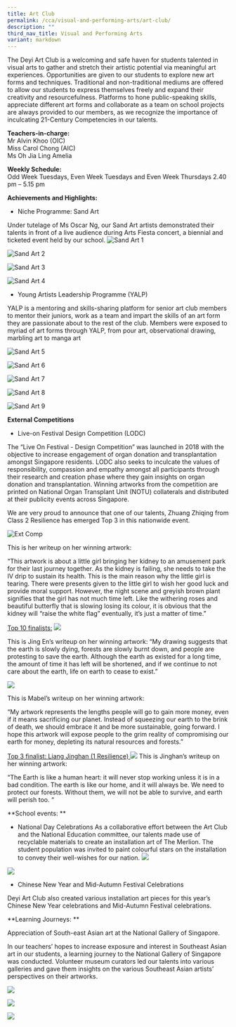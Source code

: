 ```yaml
---
title: Art Club
permalink: /cca/visual-and-performing-arts/art-club/
description: ""
third_nav_title: Visual and Performing Arts
variant: markdown
---
```

<!--
<img src="/images/CCA/Visual%20Perf%20Arts/Art%20Club/2022_art%20club_pic1_pag-art%20club.jpg" style="width:25%">


"Before becoming the Art club president, one of the challenges I faced was my doubts. I was lucky enough to have met my friends, despite the different classes and levels and they were very supportive. With this leadership opportunity, I grew confident and courageous to lead and guide my peers in our artistic journey together." 
<br><br> 
<strong> Yeoh Liu Ying&nbsp;(Class 404) <br> Art Club President </strong>
	


The Art Club is built on a commitment to foster and inspire the young and talented artists. Art Club provides various avenues and platforms for the holistic development of students with a common interest in Art.

Students are engaged through the different art forms such as Batik, Ceramics, Painting, Digital Art, and High Art fashion to achieve the overarching objectives of lifelong learning and character building.

This mix of traditional and non-traditional mediums allow our students to express themselves freely and expand their creativity and resourcefulness. Students in Art Club are exposed to different art styles, artists and art movements through visits to art galleries and museums whenever possible to increase students’ appreciation and awareness of Art.

**Teacher-in-charge:** <br>
* Mr Alvin Khoo (OIC) <br>
* Miss Carol Chong (AIC) <br>
* Mr Rahim Shukor  <br>
  
**Weekly Schedule:** <br>
Every Tuesday and Thursday 2.40 pm – 5.15 pm  
  
**Achievements and Highlights:** <br>
Sand art <br>
Bin Painting - Displayed around Tech Ghee Neighbourhood <br>
Art Movement Exhibition <br>
Art Sports Relay

**National Day Exhibition**
<u><strong> 1.  ARTs Club National Day Standees (with collaboration with Cheng San CC) displayed opposite Nanyang&nbsp; Polytechnic </strong></u>

![National Day Exhibition](/images/art%20club.jpg)

<u><strong> 2. Racial Harmony Day Standees in School </strong></u>
	
![](/images/ART%20CLUB%20%208.jpeg)


<u> <strong> 3.&nbsp;The following students won the grand prize in the ‘My Home My Town’ drawing contest organized by Toa Payoh&nbsp;Central&nbsp;Community in Aug 2021 </strong></u>

<figure>  
<img src="/images/CCA/Visual%20Perf%20Arts/Art%20Club/ART%20CLUB%20%202.jpeg">  
	<figcaption> <strong> Nelly Khoo Shi Xuan </strong>&nbsp;(Class 2 Integrity) </figcaption>  
</figure>


<figure>  
<img src="/images/ART%20CLUB%20%203.jpeg">  
	<figcaption> <strong> Jesslyn Laurencia Oktavianto&nbsp;</strong>&nbsp;(Class 303) </figcaption>  
</figure>


<!--<iframe src="https://docs.google.com/presentation/d/e/2PACX-1vSo7yhX8NuBa6XLzzRkzDh46pHlud8M-5SU48rfsejN8WuAVT5o05VjlC-yCsJOIMvyn46fwSLc7xTu/embed?start=false&amp;loop=true&amp;delayms=10000" frameborder="0" width="600" height="500" allowfullscreen="true"></iframe>

Code retain for learning at a later stage. WCK
-->




The Deyi Art Club is a welcoming and safe haven for students talented in visual arts to gather and stretch their artistic potential via meaningful art experiences. Opportunities are given to our students to explore new art forms and techniques. Traditional and non-traditional mediums are offered to allow our students to express themselves freely and expand their creativity and resourcefulness. Platforms to hone public-speaking skills, appreciate different art forms and collaborate as a team on school projects are always provided to our members, as we recognize the importance of inculcating 21-Century Competencies in our talents. 

**Teachers-in-charge:**  
Mr Alvin Khoo (OIC)  
Miss Carol Chong (AIC)  
Ms Oh Jia Ling Amelia  
  

**Weekly Schedule:**  
Odd Week Tuesdays, Even Week Tuesdays and Even Week Thursdays
2.40 pm – 5.15 pm

**Achievements and Highlights:**
* Niche Programme: Sand Art 

Under tutelage of Ms Oscar Ng, our Sand Art artists demonstrated their talents in front of a live audience during Arts Fiesta concert, a biennial and ticketed event held by our school.
![Sand Art 1](/images/CCA/Visual%20Perf%20Arts/Art%20Club/2023%20art%20club%20pic01.png)

![Sand Art 2](/images/CCA/Visual%20Perf%20Arts/Art%20Club/2023%20art%20club%20pic02.png)

![Sand Art 3](/images/CCA/Visual%20Perf%20Arts/Art%20Club/2023%20art%20club%20pic03.png)

![Sand Art 4](/images/CCA/Visual%20Perf%20Arts/Art%20Club/2023%20art%20club%20pic04.png)

* Young Artists Leadership Programme (YALP)

YALP is a mentoring and skills-sharing platform for senior art club members to mentor their juniors, work as a team and impart the skills of an art form they are passionate about to the rest of the club.  Members were exposed to myriad of art forms through YALP, from pour art, observational drawing, marbling art to manga art

![Sand Art 5](/images/CCA/Visual%20Perf%20Arts/Art%20Club/2023%20art%20club%20pic05.png)

![Sand Art 6](/images/CCA/Visual%20Perf%20Arts/Art%20Club/2023%20art%20club%20pic06.png)

![Sand Art 7](/images/CCA/Visual%20Perf%20Arts/Art%20Club/2023%20art%20club%20pic07.png)

![Sand Art 8](/images/CCA/Visual%20Perf%20Arts/Art%20Club/2023%20art%20club%20pic08.png)

![Sand Art 9](/images/CCA/Visual%20Perf%20Arts/Art%20Club/2023%20art%20club%20pic09.png)

**External Competitions**

* Live-on Festival Design Competition (LODC)

The “Live On Festival - Design Competition” was launched in 2018 with the objective to increase engagement of organ donation and transplantation amongst Singapore residents. LODC also seeks to inculcate the values of responsibility, compassion and empathy amongst all participants through their research and creation phase where they gain insights on organ donation and transplantation. Winning artworks from the competition are printed on National Organ Transplant Unit (NOTU) collaterals and distributed at their publicity events across Singapore.

We are very proud to announce that one of our talents, Zhuang Zhiqing from Class 2 Resilience has emerged Top 3 in this nationwide event.

![Ext Comp](/images/CCA/Visual%20Perf%20Arts/Art%20Club/2023%20art%20club%20pic10.png)

This is her writeup on her winning artwork:

“This artwork is about a little girl bringing her kidney to an amusement park for their last journey together. As the kidney is failing, she needs to take the IV drip to sustain its health. This is the main reason why the little girl is tearing. There were presents given to the little girl to wish her good luck and provide moral support. However, the night scene and greyish brown plant signifies that the girl has not much time left. Like the withering roses and beautiful butterfly that is slowing losing its colour, it is obvious that the kidney will “raise the white flag” eventually, it’s just a matter of time.”

<u>Top 10 finalists:</u>
![](/images/CCA/Visual%20Perf%20Arts/Art%20Club/2023%20art%20club%20pic11.png)

This is Jing En’s writeup on her winning artwork:
“My drawing suggests that the earth is slowly dying, forests are slowly burnt down, and people are protesting to save the earth. Although the earth as existed for a long time, the amount of time it has left will be shortened, and if we continue to not care about the earth, life on earth to cease to exist.”  

![](/images/CCA/Visual%20Perf%20Arts/Art%20Club/2023%20art%20club%20pic12.png)

This is Mabel’s writeup on her winning artwork:

“My artwork represents the lengths people will go to gain more money, even if it means sacrificing our planet. Instead of squeezing our earth to the brink of death, we should embrace it and be more sustainable, going forward. I hope this artwork will expose people to the grim reality of compromising our earth for money, depleting its natural resources and forests.”

<u>Top 3 finalist: Liang Jinghan (1 Resilience) </u>
![](/images/CCA/Visual%20Perf%20Arts/Art%20Club/2023%20art%20club%20pic13.png)
This is Jinghan’s writeup on her winning artwork:

“The Earth is like a human heart: it will never stop working unless it is in a bad condition. The earth is like our home, and it will always be. We need to protect our forests. Without them, we will not be able to survive, and earth will perish too. “

**School events: **
* National Day Celebrations
As a collaborative effort between the Art Club and the National Education committee, our talents made use of recyclable materials to create an installation art of The Merlion. The student population was invited to paint colourful stars on the installation to convey their well-wishes for our nation.
![](/images/CCA/Visual%20Perf%20Arts/Art%20Club/2023%20art%20club%20pic14.png)

![](/images/CCA/Visual%20Perf%20Arts/Art%20Club/2023%20art%20club%20pic15.png)

* Chinese New Year and Mid-Autumn Festival Celebrations

Deyi Art Club also created various installation art pieces for this year’s Chinese New Year celebrations and Mid-Autumn Festival celebrations. 


**Learning Journeys: **

Appreciation of South-east Asian art at the National Gallery of Singapore. 

In our teachers’ hopes to increase exposure and interest in Southeast Asian art in our students, a learning journey to the National Gallery of Singapore was conducted. Volunteer museum curators led our talents into various galleries and gave them insights on the various Southeast Asian artists’ perspectives on their artworks. 

![](/images/CCA/Visual%20Perf%20Arts/Art%20Club/2023%20art%20club%20pic16.png)

![](/images/CCA/Visual%20Perf%20Arts/Art%20Club/2023%20art%20club%20pic17.png)

![](/images/CCA/Visual%20Perf%20Arts/Art%20Club/2023%20art%20club%20pic18.png)